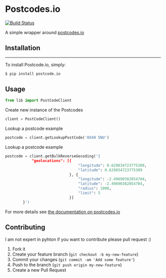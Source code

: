 # Postcodes.io
[![Build Status](https://magnum-ci.com/status/0ba52677150f6f693976715c413e306b.png)](https://magnum-ci.com/projects/1719)

A simple wrapper around [postcodes.io](http://postcodes.io/)


## Installation
------------

To install Postcode.io, simply:

```python
$ pip install postcode.io
```
    
## Usage

```python
from lib import PostCodeClient
```

Create new instance of the Postcodes

```python
client = PostCodeClient()
```

Lookup a postcode example
```python
postcode = client.getLookupPostCode('OX49 5NU')
```

Lookup a postcode example
```python
postcode = client.getBulkReverseGecoding('{
            "geolocations": [{
                                 "longitude": 0.629834723775309,
                                 "latitude": 0.629834723775309
                             }, {
                                 "longitude": -2.49690382054704,
                                 "latitude": -2.49690382054704,
                                 "radius": 1000,
                                 "limit": 5
                             }]
        }')
```


For more details see [the documentation on postcodes.io](http://postcodes.io/docs)
## Contributing

I am not expert in pyhton if you want to contribute please pull request :)



1. Fork it
2. Create your feature branch (`git checkout -b my-new-feature`)
3. Commit your changes (`git commit -am 'Add some feature'`)
4. Push to the branch (`git push origin my-new-feature`)
5. Create a new Pull Request
